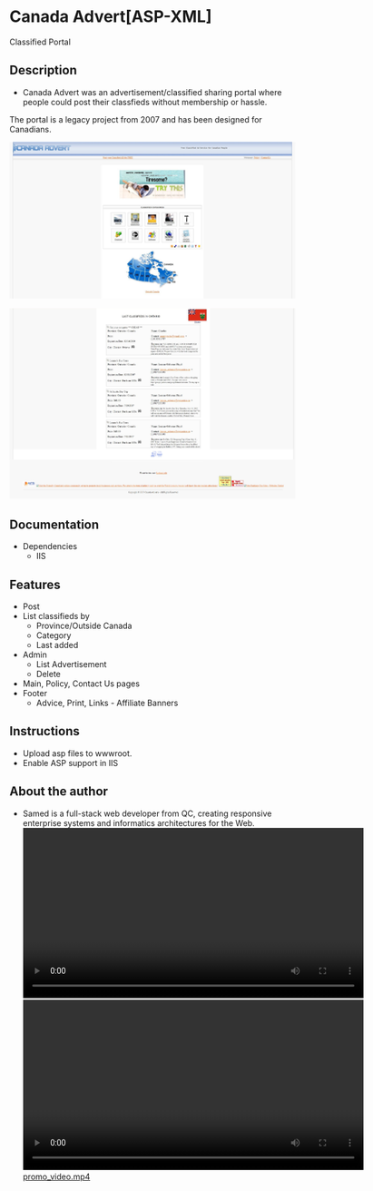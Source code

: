 # Canada Advert[ASP-XML]
Classified Portal

## Description

* Canada Advert was an advertisement/classified sharing portal where people could post their classfieds without membership or hassle. 

The portal is a legacy project from 2007 and has been designed for Canadians.

![Alt text](/screenshot-1.jpg?raw=true "Application Screenshot")

![Alt text](/screenshot-2.jpg?raw=true "Application Screenshot")

## Documentation
* Dependencies
  * IIS
 
## Features
* Post
* List classifieds by 
  * Province/Outside Canada
  * Category
  * Last added
* Admin
  * List Advertisement
  * Delete
* Main, Policy, Contact Us pages
* Footer
  * Advice, Print, Links - Affiliate Banners

## Instructions
* Upload asp files to wwwroot.
* Enable ASP support in IIS 

## About the author
* Samed is a full-stack web developer from QC, creating responsive enterprise systems and informatics architectures for the Web.
<video src="[promo_video.mp4](https://raw.githubusercontent.com/s-cansin/canadaadvert/refs/heads/main/promo_video.mp4)" controls width="600"></video>
<video src="https://raw.githubusercontent.com/s-cansin/canadaadvert/refs/heads/main/promo_video.mp4" controls width="600"></video>
[promo_video.mp4](https://raw.githubusercontent.com/s-cansin/canadaadvert/refs/heads/main/promo_video.mp4)
